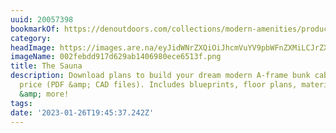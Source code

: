 ```yaml
---
uuid: 20057398
bookmarkOf: https://denoutdoors.com/collections/modern-amenities/products/outdoor-sauna
category:
headImage: https://images.are.na/eyJidWNrZXQiOiJhcmVuYV9pbWFnZXMiLCJrZXkiOiIyMDA1NzM5OC9vcmlnaW5hbF8wMDJmZWJkZDkxN2Q2MjlhYjE0MDY5ODBlY2U2NTEzZi5wbmciLCJlZGl0cyI6eyJyZXNpemUiOnsid2lkdGgiOjEyMDAsImhlaWdodCI6MTIwMCwiZml0IjoiaW5zaWRlIiwid2l0aG91dEVubGFyZ2VtZW50Ijp0cnVlfSwid2VicCI6eyJxdWFsaXR5Ijo5MH0sImpwZWciOnsicXVhbGl0eSI6OTB9LCJyb3RhdGUiOm51bGx9fQ==?bc=0
imageName: 002febdd917d629ab1406980ece6513f.png
title: The Sauna
description: Download plans to build your dream modern A-frame bunk cabin, at an affordable
  price (PDF &amp; CAD files). Includes blueprints, floor plans, material lists, designs,
  &amp; more!
tags:
date: '2023-01-26T19:45:37.242Z'
---
```

